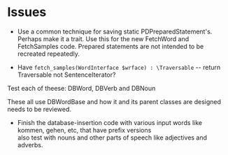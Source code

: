 # Issues

* Use a common technique for saving static PDPreparedStatement's. Perhaps make it a trait. Use this for 
the new FetchWord and FetchSamples code. Prepared statements are not intended to be recreated repeatedly.

* Have `fetch_samples(WordInterface $wrface) : \Traversable` -- return Traversable not SentenceIterator? 

Test each of theese: DBWord, DBVerb and DBNoun

These all use DBWordBase and how it and its parent classes are designed needs to be reviewed.

* Finish the database-insertion code with various input words like kommen, gehen, etc, that have prefix versions \
  also test with nouns and other parts of speech like adjectives and adverbs.


